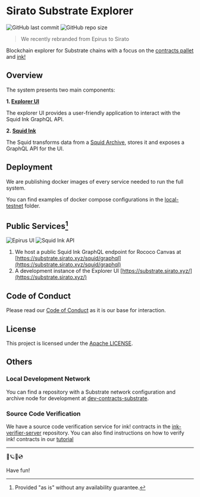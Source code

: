 # Sirato Substrate Explorer

![GitHub last commit](https://img.shields.io/github/last-commit/web3labs/epirus-substrate) ![GitHub repo size](https://img.shields.io/github/repo-size/web3labs/epirus-substrate)

> We recently rebranded from Epirus to Sirato

Blockchain explorer for Substrate chains with a focus on the [contracts pallet](https://github.com/paritytech/substrate/tree/master/frame/contracts) and [ink!](https://ink.substrate.io/)

## Overview

The system presents two main components:

**1. [Explorer UI](explorer-ui/)**

The explorer UI provides a user-friendly application to interact with the Squid Ink GraphQL API.

**2. [Squid Ink](squid-ink/)**

The Squid transforms data from a [Squid Archive](https://docs.subsquid.io/archives/substrate/self-hosted), stores it and exposes a GraphQL API for the UI.

## Deployment

We are publishing docker images of every service needed to run the full system.

You can find examples of docker compose configurations in the [local-testnet](https://github.com/web3labs/epirus-substrate/tree/main/local-testnet) folder.

## Public Services[^note]

![Epirus UI](https://img.shields.io/website?label=Epirus%20UI&url=https%3A%2F%2Fepirus-sub.netlify.app%2F) ![Squid Ink API](https://img.shields.io/website?label=Squid%20Ink%20API&url=https%3A%2F%2Fsuba.epirus.io%2Fsquid%2Fgraphql)

1. We host a public Squid Ink GraphQL endpoint for Rococo Canvas at [https://substrate.sirato.xyz/squid/graphql](https://substrate.sirato.xyz/squid/graphql)
2. A development instance of the Explorer UI [https://substrate.sirato.xyz/](https://substrate.sirato.xyz/)

[^note]: Provided "as is" without any availability guarantee.

## Code of Conduct

Please read our [Code of Conduct](CODE_OF_CONDUCT.md) as it is our base for interaction.

## License

This project is licensed under the [Apache LICENSE](LICENSE).

## Others

### Local Development Network

You can find a repository with a Substrate network configuration and archive node for development at [dev-contracts-substrate](https://github.com/web3labs/dev-contracts-substrate).

### Source Code Verification

We have a source code verification service for ink! contracts in the [ink-verifier-server](https://github.com/web3labs/ink-verifier-server) repository. You can also find instructions on how to verify ink! contracts in our [tutorial](https://github.com/web3labs/ink-verifier-server/blob/main/docs/TUTORIAL.md)

---

💫🪐✨💿

Have fun!
